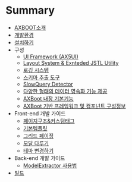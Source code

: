 # Summary

* [AXBOOT소개](README.md)
* [개발환경](environment.md)
* [설치하기](install.md)
* 구성
    - [UI Framework (AX5UI)](composition/ax5ui.md)
    - [Layout System & Exnteded JSTL Utility](composition/layout-system.md)
    - [로깅 시스템](composition/login-system.md)
    - [스키마 추출 도구](composition/schema-extractor.md)
    - [SlowQuery Detector](composition/slowquery-detector.md)
    - [다양한 형태의 데이터 영속화 기능 제공](composition/orm-function.md)
    - [AXBoot 내장 기본기능](composition/basic-function.md)
    - [AXBoot 기반 프레임워크 및 컴포넌트 구성정보](composition/framework-component.md)
* Front-end 개발 가이드
    - [페이지구조&커스텀태그](front-end/page-basic.md)
    - [기본템플릿](front-end/basic-template.md)
    - [그리드 페이징](front-end/grid-paging.md)
    - [모달 다루기](front-end/modal-control.md)
    - [테마 변경하기](front-end/theme.md)
* Back-end 개발 가이드
    - [ModelExtractor 사용법](back-end/jpa-api.md)
* [빌드](build.md)